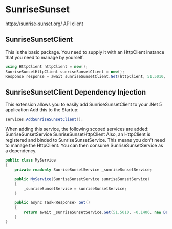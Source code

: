 # SunriseSunset
https://sunrise-sunset.org/ API client

## SunriseSunsetClient
This is the basic package. You need to supply it with an HttpClient instance that you need to manage by yourself.
```C#
using HttpClient httpClient = new();
SunriseSunsetHttpClient sunriseSunsetClient = new();
Response response = await sunriseSunsetClient.Get(httpClient, 51.5010, -0.1406, new DateTime(2021, 1, 1));
```

## SunriseSunsetClient Dependency Injection
This extension allows you to easily add SunriseSunsetClient to your .Net 5 application
Add this to the Startup:
```C#
services.AddSunriseSunsetClient();
```
When adding this service, the following scoped services are added:
SunriseSunsetService
SunriseSunsetHttpClient
Also, an HttpClient is registered and binded to SunriseSunsetService. This means you don't need to manage the HttpClient.
You can then consume SunriseSunsetService as a dependency.
```C#
public class MyService
{
	private readonly SunriseSunsetService _sunriseSunsetService;
	
	public MyService(SunriseSunsetService sunriseSunsetService)
	{
		_sunriseSunsetService = sunriseSunsetService;
	}

	public async Task<Response> Get()
	{
		return await _sunriseSunsetService.Get(51.5010, -0.1406, new DateTime(2021, 1, 1));
	}
}
```